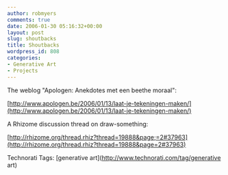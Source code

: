```yaml
---
author: robmyers
comments: true
date: 2006-01-30 05:16:32+00:00
layout: post
slug: shoutbacks
title: Shoutbacks
wordpress_id: 808
categories:
- Generative Art
- Projects
---
```


  
The weblog "Apologen: Anekdotes met een beethe moraal":  


  
[http://www.apologen.be/2006/01/13/laat-je-tekeningen-maken/](http://www.apologen.be/2006/01/13/laat-je-tekeningen-maken/)  


  
A Rhizome discussion thread on draw-something:  


  
[http://rhizome.org/thread.rhiz?thread=19888&page;=2#37963](http://rhizome.org/thread.rhiz?thread=19888&page=2#37963)  


  


Technorati Tags: [generative art](http://www.technorati.com/tag/generative art)

  


